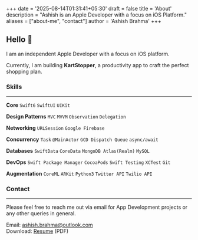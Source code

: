 +++
date = '2025-08-14T01:31:41+05:30'
draft = false
title = 'About'
description = "Ashish is an Apple Developer with a focus on iOS Platform."
aliases = ["about-me", "contact"]
author = 'Ashish Brahma'
+++


## Hello 👋 

I am an independent Apple Developer with a focus on iOS platform.

Currently, I am building **KartStopper**, a productivity app to craft the perfect shopping plan.

### Skills 
---

**Core**&nbsp;`Swift6` `SwiftUI` `UIKit`

**Design Patterns**&nbsp;`MVC` `MVVM` `Observation` `Delegation`

**Networking**&nbsp;`URLSession` `Google Firebase`

**Concurrency**&nbsp;`Task` `@MainActor` `GCD Dispatch Queue` `async/await`

**Databases**&nbsp;`SwiftData` `CoreData` `MongoDB Atlas(Realm)` `MySQL`

**DevOps**&nbsp;`Swift Package Manager` `CocoaPods` `Swift Testing` `XCTest` `Git`

**Augmentation**&nbsp;`CoreML` `ARKit` `Python3` `Twitter API` `Twilio API`

### Contact
---

Please feel free to reach me out via email for App Development projects or any other queries in general.

Email: [ashish.brahma@outlook.com](mailto:ashish.brahma@outlook.com)  
Download: [Resume](Resume-AshishBrahma-iOSDeveloper-Jan2025.pdf)&nbsp;(PDF)

